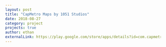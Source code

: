 ```yaml
---
layout: post
title: "CapMetro Maps by 1051 Studios"
date: 2018-08-27
category: project
projects: true
author: ethan
externalLink: https://play.google.com/store/apps/details?id=com.capmetro
---
```

